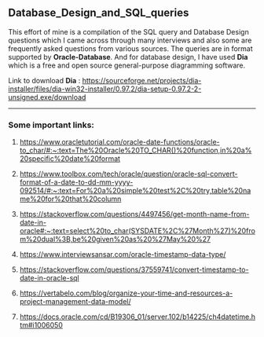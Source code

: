 ## Database_Design_and_SQL_queries
This effort of mine is a compilation of the SQL query and Database Design questions which I came across through many interviews and also some are frequently asked questions from various sources. The queries are in format supported by <b>Oracle-Database</b>. And for database design, I have used <b>Dia</b> which is a free and open source general-purpose diagramming software. 

Link to download <b>Dia</b> : https://sourceforge.net/projects/dia-installer/files/dia-win32-installer/0.97.2/dia-setup-0.97.2-2-unsigned.exe/download 

<hr>

### Some important links:

1. https://www.oracletutorial.com/oracle-date-functions/oracle-to_char/#:~:text=The%20Oracle%20TO_CHAR()%20function,in%20a%20specific%20date%20format <br>

2. https://www.toolbox.com/tech/oracle/question/oracle-sql-convert-format-of-a-date-to-dd-mm-yyyy-092514/#:~:text=For%20a%20simple%20test%2C%20try,table%20name%20for%20that%20column <br>

3. https://stackoverflow.com/questions/4497456/get-month-name-from-date-in-oracle#:~:text=select%20to_char(SYSDATE%2C%27Month%27)%20from%20dual%3B,be%20given%20as%20%27May%20%27 <br>

4. https://www.interviewsansar.com/oracle-timestamp-data-type/ <br>

5. https://stackoverflow.com/questions/37559741/convert-timestamp-to-date-in-oracle-sql <br>

6. https://vertabelo.com/blog/organize-your-time-and-resources-a-project-management-data-model/ <br>

7. https://docs.oracle.com/cd/B19306_01/server.102/b14225/ch4datetime.htm#i1006050
